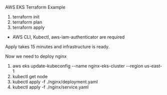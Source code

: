 AWS EKS Terraform Example 

1. terraform init
2. terraform plan
3. terraform apply

* AWS CLI, Kubectl, aws-iam-authenticator are required

Apply takes 15 minutes and infrastructure is ready.

Now we need to deploy nginx

1. aws eks update-kubeconfig --name nginx-eks-cluster --region us-east-1
2. kubectl get node
3. kubectl apply -f ./nginx/deployment.yaml
4. kubectl apply -f ./nginx/service.yaml
